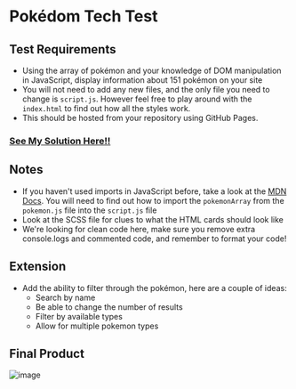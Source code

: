# Pokédom Tech Test

## Test Requirements

- Using the array of pokémon and your knowledge of DOM manipulation in
  JavaScript, display information about 151 pokémon on your site
- You will not need to add any new files, and the only file you need to change
  is `script.js`. However feel free to play around with the `index.html` to find
  out how all the styles work.
- This should be hosted from your repository using GitHub Pages.

### <a href='https://davejamieson.github.io/pokedom-tech-test-main/'>See My Solution Here!!</a>

## Notes

- If you haven't used imports in JavaScript before, take a look at the
  [MDN Docs](https://developer.mozilla.org/en-US/docs/Web/JavaScript/Reference/Statements/import).
  You will need to find out how to import the `pokemonArray` from the
  `pokemon.js` file into the `script.js` file
- Look at the SCSS file for clues to what the HTML cards should look like
- We're looking for clean code here, make sure you remove extra console.logs and
  commented code, and remember to format your code!

## Extension

- Add the ability to filter through the pokémon, here are a couple of ideas:
  - Search by name
  - Be able to change the number of results
  - Filter by available types
  - Allow for multiple pokemon types
 <!-- pokemonType = pokemon.types.slice(0, -1).join(', ') + ` & ${pokemon.types[pokemon.types.length - 1]}`; -->

## Final Product

![image](https://user-images.githubusercontent.com/51906345/154310989-0856ddfc-2025-47a6-8e37-6219e8ab439e.png)
